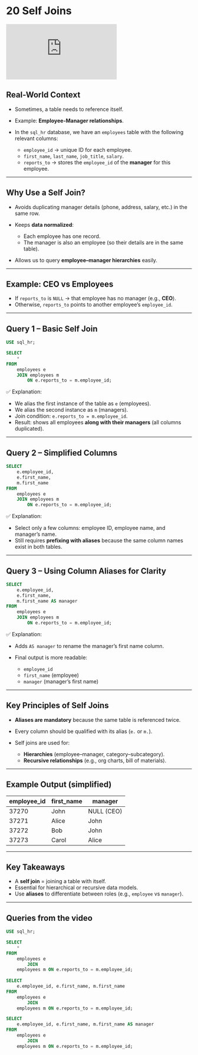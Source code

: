 # 20 Self Joins

<div class="video-wrapper">
  <iframe src="https://www.youtube.com/embed/aJHu6RVLwf0?si=Ner2qrCcCtFkm-Ka"
          title="YouTube video player" 
          frameborder="0" 
          allow="accelerometer; autoplay; clipboard-write; encrypted-media; gyroscope; picture-in-picture; web-share" 
          allowfullscreen>
  </iframe>
</div>

## Real-World Context

* Sometimes, a table needs to reference itself.
* Example: **Employee-Manager relationships**.
* In the `sql_hr` database, we have an `employees` table with the following relevant columns:

  * `employee_id` → unique ID for each employee.
  * `first_name`, `last_name`, `job_title`, `salary`.
  * `reports_to` → stores the `employee_id` of the **manager** for this employee.

---

## Why Use a Self Join?

* Avoids duplicating manager details (phone, address, salary, etc.) in the same row.
* Keeps **data normalized**:

  * Each employee has one record.
  * The manager is also an employee (so their details are in the same table).
* Allows us to query **employee–manager hierarchies** easily.

---

## Example: CEO vs Employees

* If `reports_to` is `NULL` → that employee has no manager (e.g., **CEO**).
* Otherwise, `reports_to` points to another employee’s `employee_id`.

---

## Query 1 – Basic Self Join

```sql
USE sql_hr;

SELECT 
    *
FROM
    employees e
    JOIN employees m 
        ON e.reports_to = m.employee_id;
```

✅ Explanation:

* We alias the first instance of the table as `e` (employees).
* We alias the second instance as `m` (managers).
* Join condition: `e.reports_to = m.employee_id`.
* Result: shows all employees **along with their managers** (all columns duplicated).

---

## Query 2 – Simplified Columns

```sql
SELECT 
    e.employee_id, 
    e.first_name, 
    m.first_name
FROM
    employees e
    JOIN employees m 
        ON e.reports_to = m.employee_id;
```

✅ Explanation:

* Select only a few columns: employee ID, employee name, and manager’s name.
* Still requires **prefixing with aliases** because the same column names exist in both tables.

---

## Query 3 – Using Column Aliases for Clarity

```sql
SELECT 
    e.employee_id, 
    e.first_name, 
    m.first_name AS manager
FROM
    employees e
    JOIN employees m 
        ON e.reports_to = m.employee_id;
```

✅ Explanation:

* Adds `AS manager` to rename the manager’s first name column.
* Final output is more readable:

  * `employee_id`
  * `first_name` (employee)
  * `manager` (manager’s first name)

---

## Key Principles of Self Joins

* **Aliases are mandatory** because the same table is referenced twice.
* Every column should be qualified with its alias (`e.` or `m.`).
* Self joins are used for:

  * **Hierarchies** (employee–manager, category–subcategory).
  * **Recursive relationships** (e.g., org charts, bill of materials).

---

## Example Output (simplified)

| employee\_id | first\_name | manager    |
| ------------ | ----------- | ---------- |
| 37270        | John        | NULL (CEO) |
| 37271        | Alice       | John       |
| 37272        | Bob         | John       |
| 37273        | Carol       | Alice      |

---

## Key Takeaways

* A **self join** = joining a table with itself.
* Essential for hierarchical or recursive data models.
* Use **aliases** to differentiate between roles (e.g., `employee` vs `manager`).

---

## Queries from the video

```sql
USE sql_hr;

SELECT 
    *
FROM
    employees e
        JOIN
    employees m ON e.reports_to = m.employee_id;
    
SELECT 
    e.employee_id, e.first_name, m.first_name
FROM
    employees e
        JOIN
    employees m ON e.reports_to = m.employee_id;

SELECT 
    e.employee_id, e.first_name, m.first_name AS manager
FROM
    employees e
        JOIN
    employees m ON e.reports_to = m.employee_id;
```